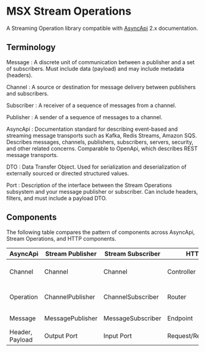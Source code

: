 # MSX Stream Operations

A Streaming Operation library compatible with [AsyncApi](https://asyncapi.com) 2.x documentation.

## Terminology

Message
: A discrete unit of communication between a publisher and
a set of subscribers. Must include data (payload) and may
include metadata (headers).

Channel
: A source or destination for message delivery between
publishers and subscribers.

Subscriber
: A receiver of a sequence of messages from a channel.

Publisher
: A sender of a sequence of messages to a channel.

AsyncApi
: Documentation standard for describing event-based and streaming
  message transports such as Kafka, Redis Streams, Amazon SQS.
  Describes messages, channels, publishers, subscribers, servers,
  security, and other related concerns.  Comparable to OpenApi, which
  describes REST message transports.

DTO
: Data Transfer Object.  Used for serialization and deserialization of
  externally sourced or directed structured values.

Port
: Description of the interface between the Stream Operations subsystem and
  your message publisher or subscriber. Can include headers, filters, and
  must include a payload DTO.

## Components

The following table compares the pattern of components across AsyncApi,
Stream Operations, and HTTP components.

| AsyncApi         | Stream Publisher | Stream Subscriber | HTTP              | Purpose                   |
|------------------|------------------|-------------------|-------------------|---------------------------|
| Channel          | Channel          | Channel           | Controller        | Domain ingress and egress |
| Operation        | ChannelPublisher | ChannelSubscriber | Router            | Dispatch to endpoints     |
| Message          | MessagePublisher | MessageSubscriber | Endpoint          | Event processing          |
| Header, Payload  | Output Port      | Input Port        | Request/Response  | Exchanged data            | 
